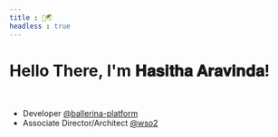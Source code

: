 ```yaml
---
title : 👋🌏 
headless : true
---
```


# Hello There, I'm 𝐇𝐚𝐬𝐢𝐭𝐡𝐚 𝐀𝐫𝐚𝐯𝐢𝐧𝐝𝐚!

<br>

* Developer [@ballerina-platform](https://github.com/ballerina-platform/)
* Associate Director/Architect [@wso2](https://wso2.com) 